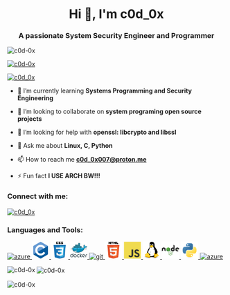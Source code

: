 <!--
- 👋 Hi, I’m @c0d-0x
- 👀 I’m interested in software and Security Engineeing
- 🌱 I’m currently learning Backend dev @Ordin Project and PNPT @ TCM-Security
- 💞️ I’m looking to collaborate on community projects


c0d-0x/c0d-0x is a ✨ special ✨ repository because its `README.md` (this file) appears on your GitHub profile.
You can click the Preview link to take a look at your changes.
--->

<h1 align="center">Hi 👋, I'm c0d_0x</h1>
<h3 align="center">A passionate System Security Engineer and Programmer</h3>

<p align="left"> <img src="https://komarev.com/ghpvc/?username=c0d-0x&label=Profile%20views&color=0e75b6&style=flat" alt="c0d-0x" /> </p>

<p align="left"> <a href="https://github.com/ryo-ma/github-profile-trophy"><img src="https://github-profile-trophy.vercel.app/?username=c0d-0x" alt="c0d-0x" /></a> </p>

<p align="left"> <a href="https://twitter.com/c0d_0x" target="blank"><img src="https://img.shields.io/twitter/follow/c0d_0x?logo=twitter&style=for-the-badge" alt="c0d_0x" /></a> </p>

- 🌱 I’m currently learning **Systems Programming and Security Engineering**

- 👯 I’m looking to collaborate on **system programing open source projects**

- 🤝 I’m looking for help with **openssl: libcrypto and libssl**

- 💬 Ask me about **Linux, C, Python**

- 📫 How to reach me **c0d_0x007@proton.me**

- ⚡ Fun fact **I USE ARCH BW!!!**

<h3 align="left">Connect with me:</h3>
<p align="left">
<a href="https://twitter.com/c0d_0x" target="blank"><img align="center" src="https://raw.githubusercontent.com/rahuldkjain/github-profile-readme-generator/master/src/images/icons/Social/twitter.svg" alt="c0d_0x" height="30" width="40" /></a>
</p>

<h3 align="left">Languages and Tools:</h3>
<p align="left"> <a href="https://azure.microsoft.com/en-in/" target="_blank" rel="noreferrer"> <img src="https://www.vectorlogo.zone/logos/microsoft_azure/microsoft_azure-icon.svg" alt="azure" width="40" height="40"/> </a> <a href="https://www.cprogramming.com/" target="_blank" rel="noreferrer"> <img src="https://raw.githubusercontent.com/devicons/devicon/master/icons/c/c-original.svg" alt="c" width="40" height="40"/> </a> <a href="https://www.w3schools.com/css/" target="_blank" rel="noreferrer"> <img src="https://raw.githubusercontent.com/devicons/devicon/master/icons/css3/css3-original-wordmark.svg" alt="css3" width="40" height="40"/> </a> <a href="https://www.docker.com/" target="_blank" rel="noreferrer"> <img src="https://raw.githubusercontent.com/devicons/devicon/master/icons/docker/docker-original-wordmark.svg" alt="docker" width="40" height="40"/> </a> <a href="https://git-scm.com/" target="_blank" rel="noreferrer"> <img src="https://www.vectorlogo.zone/logos/git-scm/git-scm-icon.svg" alt="git" width="40" height="40"/> </a> <a href="https://www.w3.org/html/" target="_blank" rel="noreferrer"> <img src="https://raw.githubusercontent.com/devicons/devicon/master/icons/html5/html5-original-wordmark.svg" alt="html5" width="40" height="40"/> </a> <a href="https://developer.mozilla.org/en-US/docs/Web/JavaScript" target="_blank" rel="noreferrer"> <img src="https://raw.githubusercontent.com/devicons/devicon/master/icons/javascript/javascript-original.svg" alt="javascript" width="40" height="40"/> </a> <a href="https://www.linux.org/" target="_blank" rel="noreferrer"> <img src="https://raw.githubusercontent.com/devicons/devicon/master/icons/linux/linux-original.svg" alt="linux" width="40" height="40"/> </a> <a href="https://nodejs.org" target="_blank" rel="noreferrer"> <img src="https://raw.githubusercontent.com/devicons/devicon/master/icons/nodejs/nodejs-original-wordmark.svg" alt="nodejs" width="40" height="40"/> </a> <a href="https://www.python.org" target="_blank" rel="noreferrer"> <img src="https://raw.githubusercontent.com/devicons/devicon/master/icons/python/python-original.svg" alt="python" width="40" height="40"/> </a> 
<a href="https://www.lua.org/" target="_blank" rel="noreferrer"> <img src="https://www.vectorlogo.zone/logos/lua/lua-icon.svg" alt="azure" width="40" height="40"/> </a>

</p>

<p><img align="left" src="https://github-readme-stats.vercel.app/api/top-langs?username=c0d-0x&show_icons=true&locale=en&layout=compact" alt="c0d-0x" /></p>

<p>&nbsp;<img align="center" src="https://github-readme-stats.vercel.app/api?username=c0d-0x&show_icons=true&locale=en" alt="c0d-0x" /></p>

<p><img align="center" src="https://github-readme-streak-stats.herokuapp.com/?user=c0d-0x&" alt="c0d-0x" /></p>
